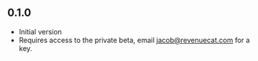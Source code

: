 ## 0.1.0

- Initial version
- Requires access to the private beta, email jacob@revenuecat.com for a key.